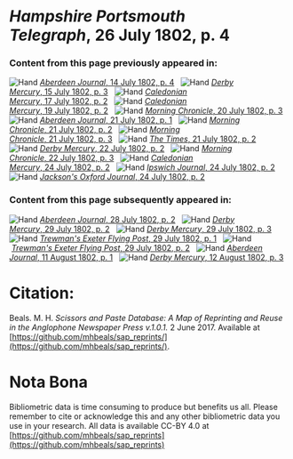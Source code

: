 # *Hampshire Portsmouth Telegraph*, 26 July 1802, p. 4  
  
### Content from this page previously appeared in:  
![Hand](http://scissorsandpaste.net/wp-content/uploads/2017/06/smallhandpointer.png) [*Aberdeen Journal*, 14 July 1802, p. 4](https://mhbeals.github.io/sap_html/Aberdeen-Journal/Aberdeen-Journal-14-July-1802-p-4)  
![Hand](http://scissorsandpaste.net/wp-content/uploads/2017/06/smallhandpointer.png) [*Derby Mercury*, 15 July 1802, p. 3](https://mhbeals.github.io/sap_html/Derby-Mercury/Derby-Mercury-15-July-1802-p-3)  
![Hand](http://scissorsandpaste.net/wp-content/uploads/2017/06/smallhandpointer.png) [*Caledonian Mercury*, 17 July 1802, p. 2](https://mhbeals.github.io/sap_html/Caledonian-Mercury/Caledonian-Mercury-17-July-1802-p-2)  
![Hand](http://scissorsandpaste.net/wp-content/uploads/2017/06/smallhandpointer.png) [*Caledonian Mercury*, 19 July 1802, p. 2](https://mhbeals.github.io/sap_html/Caledonian-Mercury/Caledonian-Mercury-19-July-1802-p-2)  
![Hand](http://scissorsandpaste.net/wp-content/uploads/2017/06/smallhandpointer.png) [*Morning Chronicle*, 20 July 1802, p. 3](https://mhbeals.github.io/sap_html/Morning-Chronicle/Morning-Chronicle-20-July-1802-p-3)  
![Hand](http://scissorsandpaste.net/wp-content/uploads/2017/06/smallhandpointer.png) [*Aberdeen Journal*, 21 July 1802, p. 1](https://mhbeals.github.io/sap_html/Aberdeen-Journal/Aberdeen-Journal-21-July-1802-p-1)  
![Hand](http://scissorsandpaste.net/wp-content/uploads/2017/06/smallhandpointer.png) [*Morning Chronicle*, 21 July 1802, p. 2](https://mhbeals.github.io/sap_html/Morning-Chronicle/Morning-Chronicle-21-July-1802-p-2)  
![Hand](http://scissorsandpaste.net/wp-content/uploads/2017/06/smallhandpointer.png) [*Morning Chronicle*, 21 July 1802, p. 3](https://mhbeals.github.io/sap_html/Morning-Chronicle/Morning-Chronicle-21-July-1802-p-3)  
![Hand](http://scissorsandpaste.net/wp-content/uploads/2017/06/smallhandpointer.png) [*The Times*, 21 July 1802, p. 2](https://mhbeals.github.io/sap_html/The-Times/The-Times-21-July-1802-p-2)  
![Hand](http://scissorsandpaste.net/wp-content/uploads/2017/06/smallhandpointer.png) [*Derby Mercury*, 22 July 1802, p. 2](https://mhbeals.github.io/sap_html/Derby-Mercury/Derby-Mercury-22-July-1802-p-2)  
![Hand](http://scissorsandpaste.net/wp-content/uploads/2017/06/smallhandpointer.png) [*Morning Chronicle*, 22 July 1802, p. 3](https://mhbeals.github.io/sap_html/Morning-Chronicle/Morning-Chronicle-22-July-1802-p-3)  
![Hand](http://scissorsandpaste.net/wp-content/uploads/2017/06/smallhandpointer.png) [*Caledonian Mercury*, 24 July 1802, p. 2](https://mhbeals.github.io/sap_html/Caledonian-Mercury/Caledonian-Mercury-24-July-1802-p-2)  
![Hand](http://scissorsandpaste.net/wp-content/uploads/2017/06/smallhandpointer.png) [*Ipswich Journal*, 24 July 1802, p. 2](https://mhbeals.github.io/sap_html/Ipswich-Journal/Ipswich-Journal-24-July-1802-p-2)  
![Hand](http://scissorsandpaste.net/wp-content/uploads/2017/06/smallhandpointer.png) [*Jackson's Oxford Journal*, 24 July 1802, p. 2](https://mhbeals.github.io/sap_html/Jackson's-Oxford-Journal/Jackson's-Oxford-Journal-24-July-1802-p-2)  
  
### Content from this page subsequently appeared in:  
![Hand](http://scissorsandpaste.net/wp-content/uploads/2017/06/smallhandpointer.png) [*Aberdeen Journal*, 28 July 1802, p. 2](https://mhbeals.github.io/sap_html/Aberdeen-Journal/Aberdeen-Journal-28-July-1802-p-2)  
![Hand](http://scissorsandpaste.net/wp-content/uploads/2017/06/smallhandpointer.png) [*Derby Mercury*, 29 July 1802, p. 2](https://mhbeals.github.io/sap_html/Derby-Mercury/Derby-Mercury-29-July-1802-p-2)  
![Hand](http://scissorsandpaste.net/wp-content/uploads/2017/06/smallhandpointer.png) [*Derby Mercury*, 29 July 1802, p. 3](https://mhbeals.github.io/sap_html/Derby-Mercury/Derby-Mercury-29-July-1802-p-3)  
![Hand](http://scissorsandpaste.net/wp-content/uploads/2017/06/smallhandpointer.png) [*Trewman's Exeter Flying Post*, 29 July 1802, p. 1](https://mhbeals.github.io/sap_html/Trewman's-Exeter-Flying-Post/Trewman's-Exeter-Flying-Post-29-July-1802-p-1)  
![Hand](http://scissorsandpaste.net/wp-content/uploads/2017/06/smallhandpointer.png) [*Trewman's Exeter Flying Post*, 29 July 1802, p. 2](https://mhbeals.github.io/sap_html/Trewman's-Exeter-Flying-Post/Trewman's-Exeter-Flying-Post-29-July-1802-p-2)  
![Hand](http://scissorsandpaste.net/wp-content/uploads/2017/06/smallhandpointer.png) [*Aberdeen Journal*, 11 August 1802, p. 1](https://mhbeals.github.io/sap_html/Aberdeen-Journal/Aberdeen-Journal-11-August-1802-p-1)  
![Hand](http://scissorsandpaste.net/wp-content/uploads/2017/06/smallhandpointer.png) [*Derby Mercury*, 12 August 1802, p. 3](https://mhbeals.github.io/sap_html/Derby-Mercury/Derby-Mercury-12-August-1802-p-3)  


# Citation: 

Beals. M. H. *Scissors and Paste Database: A Map of Reprinting and Reuse in the Anglophone Newspaper Press v.1.0.1.* 2 June 2017. Available at [https://github.com/mhbeals/sap_reprints/](https://github.com/mhbeals/sap_reprints/). 

# Nota Bona

Bibliometric data is time consuming to produce but benefits us all. Please remember to cite or acknowledge this and any other bibliometric data you use in your research. All data is available CC-BY 4.0 at [https://github.com/mhbeals/sap_reprints](https://github.com/mhbeals/sap_reprints)